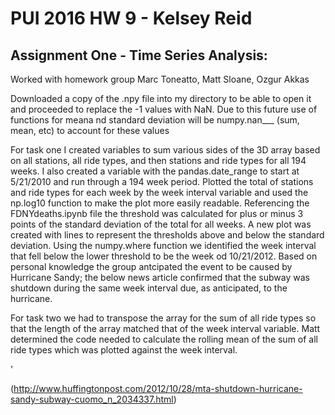 # PUI 2016 HW 9 - Kelsey Reid

## Assignment One - Time Series Analysis:

Worked with homework group Marc Toneatto, Matt Sloane, Ozgur Akkas

Downloaded a copy of the .npy file into my directory to be able to open it and proceeded to replace the -1 values with NaN. Due to this future use of functions for meana nd standard deviation will be numpy.nan___ (sum, mean, etc) to account for these values

For task one I created variables to sum various sides of the 3D array based on all stations, all ride types, and then stations and ride types for all 194 weeks. I also created a variable with the pandas.date_range to start at 5/21/2010 and run through a 194 week period. Plotted the total of stations and ride types for each week by the week interval variable and used the np.log10 function to make the plot more easily readable. Referencing the FDNYdeaths.ipynb file the threshold was calculated for plus or minus 3 points of the standard deviation  of the total for all weeks. A new plot was created with lines to represent the thresholds above and below the standard deviation. Using the numpy.where function we identified the week interval that fell below the lower threshold to be the week od 10/21/2012. Based on personal knowledge the group antcipated the event to be caused by Hurricane Sandy; the below news article confirmed that the subway was shutdown during the same week interval due, as anticipated, to the hurricane.

For task two we had to transpose the array for the sum of all ride types so that the length of the array matched that of the week interval variable. Matt determined the code needed to calculate the rolling mean of the sum of all ride types which was plotted against the week interval.


'


(http://www.huffingtonpost.com/2012/10/28/mta-shutdown-hurricane-sandy-subway-cuomo_n_2034337.html)
